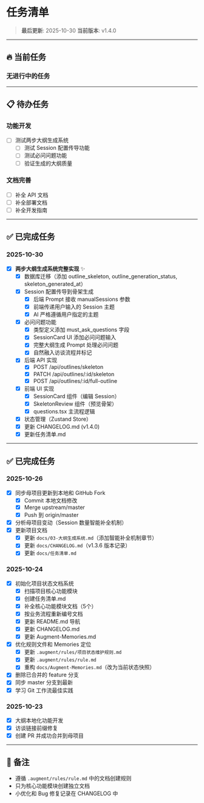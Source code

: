 # 任务清单

> **最后更新**: 2025-10-30
> **当前版本**: v1.4.0

---

## 🔥 当前任务

### 无进行中的任务

---

## 📋 待办任务

### 功能开发
- [ ] 测试两步大纲生成系统
  - [ ] 测试 Session 配置传导功能
  - [ ] 测试必问问题功能
  - [ ] 验证生成的大纲质量

### 文档完善
- [ ] 补全 API 文档
- [ ] 补全部署文档
- [ ] 补全开发指南

---

## ✅ 已完成任务

### 2025-10-30
- [x] **两步大纲生成系统完整实现** ✨
  - [x] 数据库迁移（添加 outline_skeleton, outline_generation_status, skeleton_generated_at）
  - [x] Session 配置传导到骨架生成
    - [x] 后端 Prompt 接收 manualSessions 参数
    - [x] 前端传递用户输入的 Session 主题
    - [x] AI 严格遵循用户指定的主题
  - [x] 必问问题功能
    - [x] 类型定义添加 must_ask_questions 字段
    - [x] SessionCard UI 添加必问问题输入
    - [x] 完整大纲生成 Prompt 处理必问问题
    - [x] 自然融入访谈流程并标记
  - [x] 后端 API 实现
    - [x] POST /api/outlines/skeleton
    - [x] PATCH /api/outlines/:id/skeleton
    - [x] POST /api/outlines/:id/full-outline
  - [x] 前端 UI 实现
    - [x] SessionCard 组件（编辑 Session）
    - [x] SkeletonReview 组件（预览骨架）
    - [x] questions.tsx 主流程逻辑
  - [x] 状态管理（Zustand Store）
  - [x] 更新 CHANGELOG.md (v1.4.0)
  - [x] 更新任务清单.md

---

## ✅ 已完成任务

### 2025-10-26
- [x] 同步母项目更新到本地和 GitHub Fork
  - [x] Commit 本地文档修改
  - [x] Merge upstream/master
  - [x] Push 到 origin/master
- [x] 分析母项目变动（Session 数量智能补全机制）
- [x] 更新项目文档
  - [x] 更新 `docs/03-大纲生成系统.md`（添加智能补全机制章节）
  - [x] 更新 `docs/CHANGELOG.md`（v1.3.6 版本记录）
  - [x] 更新 `docs/任务清单.md`

### 2025-10-24
- [x] 初始化项目状态文档系统
  - [x] 扫描项目核心功能模块
  - [x] 创建任务清单.md
  - [x] 补全核心功能模块文档（5个）
  - [x] 按业务流程重新编号文档
  - [x] 更新 README.md 导航
  - [x] 更新 CHANGELOG.md
  - [x] 更新 Augment-Memories.md
- [x] 优化规则文件和 Memories 定位
  - [x] 更新 `.augment/rules/项目状态维护规则.md`
  - [x] 更新 `.augment/rules/rule.md`
  - [x] 重构 `docs/Augment-Memories.md`（改为当前状态快照）
- [x] 删除已合并的 feature 分支
- [x] 同步 master 分支到最新
- [x] 学习 Git 工作流最佳实践

### 2025-10-23
- [x] 大纲本地化功能开发
- [x] 访谈链接前缀修复
- [x] 创建 PR 并成功合并到母项目

---

## 📝 备注

- 遵循 `.augment/rules/rule.md` 中的文档创建规则
- 只为核心功能模块创建独立文档
- 小优化和 Bug 修复记录在 CHANGELOG 中

